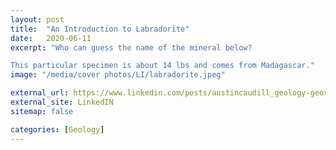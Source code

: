 ```yaml
---
layout: post
title:  "An Introduction to Labradorite"
date:   2020-06-11
excerpt: "Who can guess the name of the mineral below?

This particular specimen is about 14 lbs and comes from Madagascar."
image: "/media/cover photos/LI/labradorite.jpeg"

external_url: https://www.linkedin.com/posts/austincaudill_geology-geoscience-minerals-activity-6676558858988716032-VQx4
external_site: LinkedIN
sitemap: false

categories: [Geology]
---
```

